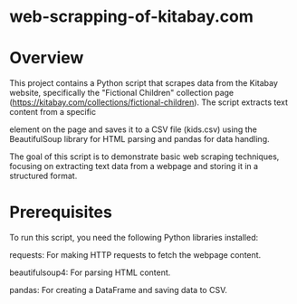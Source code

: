 # web-scrapping-of-kitabay.com

# Overview
This project contains a Python script that scrapes data from the Kitabay website, specifically the "Fictional Children" collection page (https://kitabay.com/collections/fictional-children). The script extracts text content from a specific <div> element on the page and saves it to a CSV file (kids.csv) using the BeautifulSoup library for HTML parsing and pandas for data handling.

The goal of this script is to demonstrate basic web scraping techniques, focusing on extracting text data from a webpage and storing it in a structured format.

# Prerequisites
To run this script, you need the following Python libraries installed:

requests: For making HTTP requests to fetch the webpage content.

beautifulsoup4: For parsing HTML content.

pandas: For creating a DataFrame and saving data to CSV.
